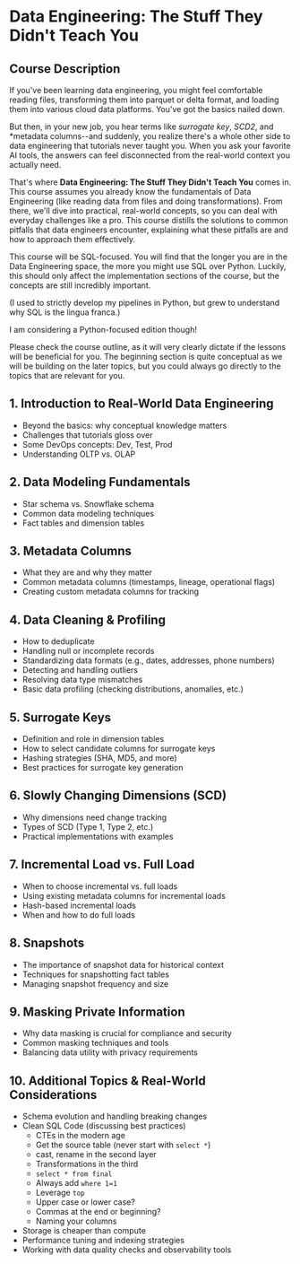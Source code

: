 # Data Engineering: The Stuff They Didn't Teach You

## Course Description
If you've been learning data engineering, you might feel comfortable reading files, transforming them into parquet or delta format, and loading them into various cloud data platforms. You've got the basics nailed down.

But then, in your new job, you hear terms like *surrogate key*, *SCD2*, and *metadata columns--and suddenly, you realize there's a whole other side to data engineering that tutorials never taught you. When you ask your favorite AI tools, the answers can feel disconnected from the real-world context you actually need.

That's where **Data Engineering: The Stuff They Didn't Teach You** comes in. This course assumes you already know the fundamentals of Data Engineering (like reading data from files and doing transformations). From there, we'll dive into practical, real-world concepts, so you can deal with everyday challenges like a pro. This course distills the solutions to common pitfalls that data engineers encounter, explaining what these pitfalls are and how to approach them effectively.

This course will be SQL-focused. You will find that the longer you are in the Data Engineering space, the more you might use SQL over Python. Luckily, this should only affect the implementation sections of the course, but the concepts are still incredibly important.

(I used to strictly develop my pipelines in Python, but grew to understand why SQL is the lingua franca.)

I am considering a Python-focused edition though!

Please check the course outline, as it will very clearly dictate if the lessons will be beneficial for you. The beginning section is quite conceptual as we will be building on the later topics, but you could always go directly to the topics that are relevant for you.

## 1. Introduction to Real-World Data Engineering
- Beyond the basics: why conceptual knowledge matters
- Challenges that tutorials gloss over
- Some DevOps concepts: Dev, Test, Prod
- Understanding OLTP vs. OLAP

## 2. Data Modeling Fundamentals
- Star schema vs. Snowflake schema
- Common data modeling techniques
- Fact tables and dimension tables

## 3. Metadata Columns
- What they are and why they matter
- Common metadata columns (timestamps, lineage, operational flags)
- Creating custom metadata columns for tracking

## 4. Data Cleaning & Profiling
- How to deduplicate
- Handling null or incomplete records
- Standardizing data formats (e.g., dates, addresses, phone numbers)
- Detecting and handling outliers
- Resolving data type mismatches
- Basic data profiling (checking distributions, anomalies, etc.)

## 5. Surrogate Keys
- Definition and role in dimension tables
- How to select candidate columns for surrogate keys
- Hashing strategies (SHA, MD5, and more)
- Best practices for surrogate key generation

## 6. Slowly Changing Dimensions (SCD)
- Why dimensions need change tracking
- Types of SCD (Type 1, Type 2, etc.)
- Practical implementations with examples

## 7. Incremental Load vs. Full Load
- When to choose incremental vs. full loads
- Using existing metadata columns for incremental loads
- Hash-based incremental loads
- When and how to do full loads

## 8. Snapshots
- The importance of snapshot data for historical context
- Techniques for snapshotting fact tables
- Managing snapshot frequency and size

## 9. Masking Private Information
- Why data masking is crucial for compliance and security
- Common masking techniques and tools
- Balancing data utility with privacy requirements

## 10. Additional Topics & Real-World Considerations
- Schema evolution and handling breaking changes
- Clean SQL Code (discussing best practices)
  - CTEs in the modern age
  - Get the source table (never start with `select *`)
  - cast, rename in the second layer
  - Transformations in the third
  - `select * from final`
  - Always add `where 1=1`
  - Leverage `top`
  - Upper case or lower case?
  - Commas at the end or beginning?
  - Naming your columns
- Storage is cheaper than compute
- Performance tuning and indexing strategies
- Working with data quality checks and observability tools
